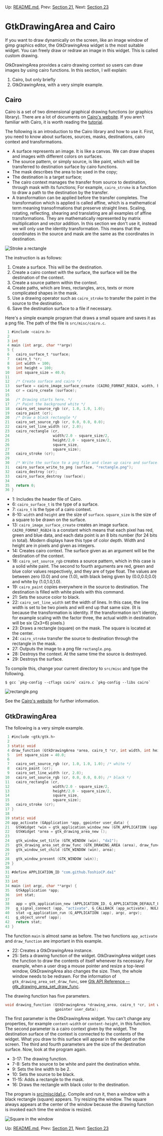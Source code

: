 Up: [README.md](../README.md),  Prev: [Section 21](sec21.md), Next: [Section 23](sec23.md)

# GtkDrawingArea and Cairo

If you want to draw dynamically on the screen, like an image window of gimp graphics editor, the GtkDrawingArea widget is the most suitable widget.
You can freely draw or redraw an image in this widget.
This is called custom drawing.

GtkDrawingArea provides a cairo drawing context so users can draw images by using cairo functions.
In this section, I will explain:

1. Cairo, but only briefly
2. GtkDrawingArea, with a very simple example.

## Cairo

Cairo is a set of two dimensional graphical drawing functions (or graphics library).
There are a lot of documents on [Cairo's website](https://www.cairographics.org/).
If you aren't familiar with Cairo, it is worth reading the [tutorial](https://www.cairographics.org/tutorial/).

The following is an introduction to the Cairo library and how to use it.
First, you need to know about surfaces, sources, masks, destinations, cairo context and transformations.

- A surface represents an image.
It is like a canvas.
We can draw shapes and images with different colors on surfaces.
- The source pattern, or simply source, is like paint, which will be transferred to destination surface by cairo functions.
- The mask describes the area to be used in the copy;
- The destination is a target surface;
- The cairo context manages the transfer from source to destination, through mask with its functions;
For example, `cairo_stroke` is a function to draw a path to the destination by the transfer.
- A transformation can be applied before the transfer completes.
The transformation which is applied is called affine, which is a mathematical term meaning transofrmations
that preserve straight lines.
Scaling, rotating, reflecting, shearing and translating are all examples of affine transformations.
They are mathematically represented by matrix multiplication and vector addition.
In this section we don't use it, instead we will only use the identity transformation.
This means that the coordinates in the source and mask are the same as the coordinates in destination.

![Stroke a rectangle](../image/cairo.png)

The instruction is as follows:

1. Create a surface.
This will be the destination.
2. Create a cairo context with the surface, the surface will be the destination of the context.
3. Create a source pattern within the context.
4. Create paths, which are lines, rectangles, arcs, texts or more complicated shapes in the mask.
5. Use a drawing operator such as `cairo_stroke` to transfer the paint in the source to the destination.
6. Save the destination surface to a file if necessary.

Here's a simple example program that draws a small square and saves it as a png file.
The path of the file is `src/misc/cairo.c`.

~~~C
 1 #include <cairo.h>
 2 
 3 int
 4 main (int argc, char **argv)
 5 {
 6   cairo_surface_t *surface;
 7   cairo_t *cr;
 8   int width = 100;
 9   int height = 100;
10   int square_size = 40.0;
11 
12   /* Create surface and cairo */
13   surface = cairo_image_surface_create (CAIRO_FORMAT_RGB24, width, height);
14   cr = cairo_create (surface);
15 
16   /* Drawing starts here. */
17   /* Paint the background white */
18   cairo_set_source_rgb (cr, 1.0, 1.0, 1.0);
19   cairo_paint (cr);
20   /* Draw a black rectangle */
21   cairo_set_source_rgb (cr, 0.0, 0.0, 0.0);
22   cairo_set_line_width (cr, 2.0);
23   cairo_rectangle (cr,
24                    width/2.0 - square_size/2,
25                    height/2.0 - square_size/2,
26                    square_size,
27                    square_size);
28   cairo_stroke (cr);
29 
30   /* Write the surface to a png file and clean up cairo and surface. */
31   cairo_surface_write_to_png (surface, "rectangle.png");
32   cairo_destroy (cr);
33   cairo_surface_destroy (surface);
34 
35   return 0;
36 }
~~~

- 1: Includes the header file of Cairo.
- 6: `cairo_surface_t` is the type of a surface.
- 7: `cairo_t` is the type of a cairo context.
- 8-10: `width` and `height` are the size of `surface`.
`square_size` is the size of a square to be drawn on the surface.
- 13: `cairo_image_surface_create` creates an image surface.
`CAIRO_FORMAT_RGB24` is a constant which means that each pixel has red, green and blue data,
and each data point is an 8 bits number (for 24 bits in total).
Modern displays have this type of color depth.
Width and height are in pixels and given as integers.
- 14: Creates cairo context.
The surface given as an argument will be the destination of the context.
- 18: `cairo_set_source_rgb` creates a source pattern, which in this case is a solid white paint.
The second to fourth arguments are red, green and blue color values respectively, and they are
of type float. The values are between zero (0.0) and one (1.0), with
black being given by (0.0,0.0,0.0) and white by (1.0,1.0,1.0).
- 19: `cairo_paint` copies everywhere in the source to destination.
The destination is filled with white pixels with this command.
- 21: Sets the source color to black.
- 22: `cairo_set_line_width` set the width of lines.
In this case, the line width is set to be two pixels and will end up that same size.
(It is because the transformation is identity.
If the transformation isn't identity, for example scaling with the factor three, the actual width in destination will be six (2x3=6) pixels.)
- 23: Draws a rectangle (square) on the mask.
The square is located at the center.
- 24: `cairo_stroke` transfer the source to destination through the rectangle in the mask.
- 27: Outputs the image to a png file `rectangle.png`.
- 28: Destroys the context. At the same time the source is destroyed.
- 29: Destroys the surface.

To compile this, change your current directory to `src/misc` and type the following.

    $ gcc `pkg-config --cflags cairo` cairo.c `pkg-config --libs cairo`

![rectangle.png](../image/rectangle.png)

See the [Cairo's website](https://www.cairographics.org/) for further information.

## GtkDrawingArea

The following is a very simple example.

~~~C
 1 #include <gtk/gtk.h>
 2 
 3 static void
 4 draw_function (GtkDrawingArea *area, cairo_t *cr, int width, int height, gpointer user_data) {
 5   int square_size = 40.0;
 6 
 7   cairo_set_source_rgb (cr, 1.0, 1.0, 1.0); /* white */
 8   cairo_paint (cr);
 9   cairo_set_line_width (cr, 2.0);
10   cairo_set_source_rgb (cr, 0.0, 0.0, 0.0); /* black */
11   cairo_rectangle (cr,
12                    width/2.0 - square_size/2,
13                    height/2.0 - square_size/2,
14                    square_size,
15                    square_size);
16   cairo_stroke (cr);
17 }
18 
19 static void
20 app_activate (GApplication *app, gpointer user_data) {
21   GtkWidget *win = gtk_application_window_new (GTK_APPLICATION (app));
22   GtkWidget *area = gtk_drawing_area_new ();
23 
24   gtk_window_set_title (GTK_WINDOW (win), "da1");
25   gtk_drawing_area_set_draw_func (GTK_DRAWING_AREA (area), draw_function, NULL, NULL);
26   gtk_window_set_child (GTK_WINDOW (win), area);
27 
28   gtk_window_present (GTK_WINDOW (win));
29 }
30 
31 #define APPLICATION_ID "com.github.ToshioCP.da1"
32 
33 int
34 main (int argc, char **argv) {
35   GtkApplication *app;
36   int stat;
37 
38   app = gtk_application_new (APPLICATION_ID, G_APPLICATION_DEFAULT_FLAGS);
39   g_signal_connect (app, "activate", G_CALLBACK (app_activate), NULL);
40   stat =g_application_run (G_APPLICATION (app), argc, argv);
41   g_object_unref (app);
42   return stat;
43 }
~~~

The function `main` is almost same as before.
The two functions `app_activate` and `draw_function` are important in this example.

- 22: Creates a GtkDrawingArea instance.
- 25: Sets a drawing function of the widget.
GtkDrawingArea widget uses the function to draw the contents of itself whenever its necessary.
For example, when a user drag a mouse pointer and resize a top-level window, GtkDrawingArea also changes the size.
Then, the whole window needs to be redrawn.
For the information of `gtk_drawing_area_set_draw_func`, see [Gtk API Reference -- gtk\_drawing\_area\_set\_draw\_func](https://docs.gtk.org/gtk4/method.DrawingArea.set_draw_func.html).

The drawing function has five parameters.

~~~C
void drawing_function (GtkDrawingArea *drawing_area, cairo_t *cr, int width, int height,
                       gpointer user_data);
~~~

The first parameter is the GtkDrawingArea widget.
You can't change any properties, for example `content-width` or `content-height`, in this function.
The second parameter is a cairo context given by the widget.
The destination surface of the context is connected to the contents of the widget.
What you draw to this surface will appear in the widget on the screen.
The third and fourth parameters are the size of the destination surface.
Now, look at the program again.

- 3-17: The drawing function.
- 7-8: Sets the source to be white and paint the destination white.
- 9: Sets the line width to be 2.
- 10: Sets the source to be black.
- 11-15: Adds a rectangle to the mask.
- 16: Draws the rectangle with black color to the destination.

The program is [src/misc/da1.c](../src/misc/da1.c).
Compile and run it, then a window with a black rectangle (square) appears.
Try resizing the window.
The square always appears at the center of the window because the drawing function is invoked each time the window is resized.

![Square in the window](../image/da1.png)

Up: [README.md](../README.md),  Prev: [Section 21](sec21.md), Next: [Section 23](sec23.md)
